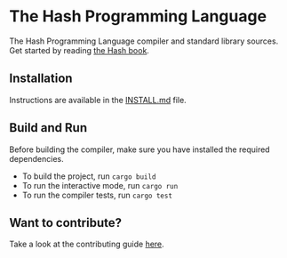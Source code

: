 # The Hash Programming Language

The Hash Programming Language compiler and standard library sources.
Get started by reading [the Hash book](https://hash-org.github.io/hashc).

## Installation

Instructions are available in the [INSTALL.md](./INSTALL.md) file.

## Build and Run

Before building the compiler, make sure you have installed the required dependencies.

- To build the project, run `cargo build`
- To run the interactive mode, run `cargo run`
- To run the compiler tests, run `cargo test`

## Want to contribute?

Take a look at the contributing guide [here](./CONTRIBUTING.md).

